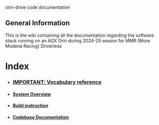 orin-drive code documentation

## General Information
This is the wiki containing all the documentation regarding the software stack running on an AGX Orin during 2024-25 season for MMR (More Modena Racing) Driverless

# Index
- ### [IMPORTANT: Vocabulary reference](https://github.com/MMR-electric-driverless/orin-drive/tree/main/docs/vocabulary.md)
- #### [System Overview](https://github.com/MMR-electric-driverless/orin-drive/tree/main/docs/system-overview.md)
- #### [Build instruction](https://github.com/MMR-electric-driverless/orin-drive/tree/main/docs/setup.md)
- #### [Codebase Documentation](https://github.com/MMR-electric-driverless/orin-drive/tree/main/docs/codebase-documentation.md)